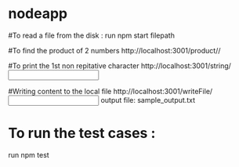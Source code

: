 # nodeapp

#To read a file from the disk :
run npm start filepath

#To find the product of 2 numbers
http://localhost:3001/product/<input1>/<input2>

#To print the 1st non repitative character
http://localhost:3001/string/<input string>

#Writing content to the local file
http://localhost:3001/writeFile/<input content>
output file: sample_output.txt

# To run the test cases :
run npm test
